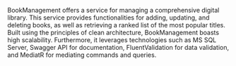 BookManagement offers a service for managing a comprehensive digital library. This service provides functionalities for adding, updating, and deleting books, as well as retrieving a ranked list of the most popular titles. Built using the principles of clean architecture, BookManagement boasts high scalability. Furthermore, it leverages technologies such as MS SQL Server, Swagger API for documentation, FluentValidation for data validation, and MediatR for mediating commands and queries.
